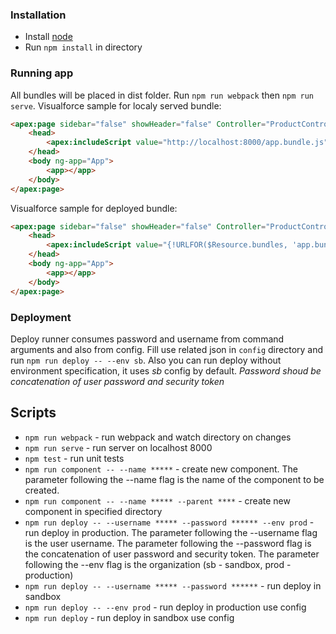 ### Installation

* Install [node](https://nodejs.org/en/download/) 
* Run `npm install` in directory

### Running app

All bundles will be placed in dist folder. Run `npm run webpack` then `npm run serve`.
Visualforce sample for localy served bundle:
```html
<apex:page sidebar="false" showHeader="false" Controller="ProductController">
    <head>
        <apex:includeScript value="http://localhost:8000/app.bundle.js"/>
    </head>
    <body ng-app="App">
        <app></app>
    </body>
</apex:page>
```
Visualforce sample for deployed bundle:
```html
<apex:page sidebar="false" showHeader="false" Controller="ProductController">
    <head>
        <apex:includeScript value="{!URLFOR($Resource.bundles, 'app.bundle.js')}"/>
    </head>
    <body ng-app="App">
        <app></app>
    </body>
</apex:page>
```

### Deployment 

Deploy runner consumes password and username from command arguments and also from config. Fill use related json in `config` directory and run `npm run deploy -- --env sb`. Also you can run deploy without environment specification, it uses *sb* config by default. *Password shoud be concatenation of user password and security token*

## Scripts

* `npm run webpack` - run webpack and watch directory on changes
* `npm run serve` - run server on localhost 8000
* `npm test` - run unit tests
* `npm run component -- --name *****` - create new component. The parameter following the --name flag is the name of the component to be created.
* `npm run component -- --name ***** --parent ****` - create new component in specified directory
* `npm run deploy -- --username ***** --password ****** --env prod` - run deploy in production. The parameter following the --username flag is the user username. The parameter following the --password flag is the concatenation of user password and security token. The parameter following the --env flag is the organization (sb - sandbox, prod - production)
* `npm run deploy -- --username ***** --password ******` - run deploy in sandbox
* `npm run deploy -- --env prod` - run deploy in production use config
* `npm run deploy` - run deploy in sandbox use config